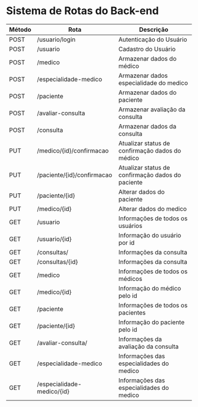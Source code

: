 # Sistema de Rotas do Back-end

| Método | Rota                       | Descrição                                         |
|--------|----------------------------|---------------------------------------------------|
| POST   | /usuario/login             | Autenticação do Usuário                           |
| POST   | /usuario                   | Cadastro do Usuário                               |
| POST   | /medico                    | Armazenar dados do médico                         |
| POST   | /especialidade-medico      | Armazenar dados especialidade do medico           |
| POST   | /paciente                  | Armazenar dados do paciente                       |
| POST   | /avaliar-consulta          | Armazenar avaliação da consulta                   |
| POST   | /consulta                  | Armazenar dados da consulta                       |
| PUT    | /medico/{id}/confirmacao   | Atualizar status de confirmação dados do médico   |
| PUT    | /paciente/{id}/confirmacao | Atualizar status de confirmação dados do paciente |
| PUT    | /paciente/{id}             | Alterar dados do paciente                         |
| PUT    | /medico/{id}               | Alterar dados do medico                           |
| GET    | /usuario                   | Informações de todos os usuários                  |
| GET    | /usuario/{id}              | Informação do usuário por id                      |
| GET    | /consultas/                | Informações da consulta                           |
| GET    | /consultas/{id}            | Informações da consulta                           |
| GET    | /medico                    | Informações de todos os médicos                   |
| GET    | /medico/{id}               | Informação do médico pelo id                      |
| GET    | /paciente                  | Informações de todos os pacientes                 |
| GET    | /paciente/{id}             | Informação do paciente pelo id                    |
| GET    | /avaliar-consulta/         | Informações da avaliação da consulta              |
| GET    | /especialidade-medico      | Informações das especialidades do medico          |
| GET    | /especialidade-medico/{id} | Informações das especialidades do medico          |
